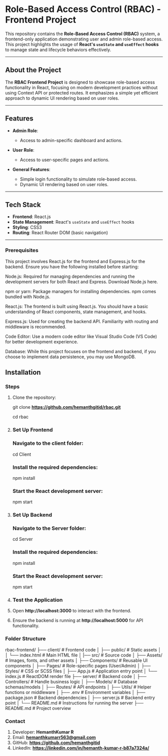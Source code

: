 <!-- # Getting Started with Create React App

This project was bootstrapped with [Create React App](https://github.com/facebook/create-react-app).

## Available Scripts

In the project directory, you can run:

### `npm start`

Runs the app in the development mode.\
Open [http://localhost:3000](http://localhost:3000) to view it in your browser.

The page will reload when you make changes.\
You may also see any lint errors in the console.

### `npm test`

Launches the test runner in the interactive watch mode.\
See the section about [running tests](https://facebook.github.io/create-react-app/docs/running-tests) for more information.

### `npm run build`

Builds the app for production to the `build` folder.\
It correctly bundles React in production mode and optimizes the build for the best performance.

The build is minified and the filenames include the hashes.\
Your app is ready to be deployed!

See the section about [deployment](https://facebook.github.io/create-react-app/docs/deployment) for more information.

### `npm run eject`

**Note: this is a one-way operation. Once you `eject`, you can't go back!**

If you aren't satisfied with the build tool and configuration choices, you can `eject` at any time. This command will remove the single build dependency from your project.

Instead, it will copy all the configuration files and the transitive dependencies (webpack, Babel, ESLint, etc) right into your project so you have full control over them. All of the commands except `eject` will still work, but they will point to the copied scripts so you can tweak them. At this point you're on your own.

You don't have to ever use `eject`. The curated feature set is suitable for small and middle deployments, and you shouldn't feel obligated to use this feature. However we understand that this tool wouldn't be useful if you couldn't customize it when you are ready for it.

## Learn More

You can learn more in the [Create React App documentation](https://facebook.github.io/create-react-app/docs/getting-started).

To learn React, check out the [React documentation](https://reactjs.org/).

### Code Splitting

This section has moved here: [https://facebook.github.io/create-react-app/docs/code-splitting](https://facebook.github.io/create-react-app/docs/code-splitting)

### Analyzing the Bundle Size   

This section has moved here: [https://facebook.github.io/create-react-app/docs/analyzing-the-bundle-size](https://facebook.github.io/create-react-app/docs/analyzing-the-bundle-size)

### Making a Progressive Web App

This section has moved here: [https://facebook.github.io/create-react-app/docs/making-a-progressive-web-app](https://facebook.github.io/create-react-app/docs/making-a-progressive-web-app)

### Advanced Configuration

This section has moved here: [https://facebook.github.io/create-react-app/docs/advanced-configuration](https://facebook.github.io/create-react-app/docs/advanced-configuration)

### Deployment

This section has moved here: [https://facebook.github.io/create-react-app/docs/deployment](https://facebook.github.io/create-react-app/docs/deployment)

### `npm run build` fails to minify

This section has moved here: [https://facebook.github.io/create-react-app/docs/troubleshooting#npm-run-build-fails-to-minify](https://facebook.github.io/create-react-app/docs/troubleshooting#npm-run-build-fails-to-minify)
 -->

# Role-Based Access Control (RBAC) - Frontend Project

This repository contains the **Role-Based Access Control (RBAC)** system, a frontend-only application demonstrating user and admin role-based access. This project highlights the usage of **React's `useState` and `useEffect` hooks** to manage state and lifecycle behaviors effectively.

---

## About the Project

The **RBAC Frontend Project** is designed to showcase role-based access functionality in React, focusing on modern development practices without using Context API or protected routes. It emphasizes a simple yet efficient approach to dynamic UI rendering based on user roles.

---

## Features

- **Admin Role**:
  - Access to admin-specific dashboard and actions.
  
- **User Role**:
  - Access to user-specific pages and actions.
  
- **General Features**:
  - Simple login functionality to simulate role-based access.
  - Dynamic UI rendering based on user roles.

---

## Tech Stack

- **Frontend**: React.js
- **State Management**: React's `useState` and `useEffect` hooks
- **Styling**: CSS3
- **Routing**: React Router DOM (basic navigation)

---

### Prerequisites
This project involves React.js for the frontend and Express.js for the backend. Ensure you have the following installed before starting:

Node.js:
Required for managing dependencies and running the development servers for both React and Express. Download Node.js here.

npm or yarn:
Package managers for installing dependencies. npm comes bundled with Node.js.

React.js:
The frontend is built using React.js. You should have a basic understanding of React components, state management, and hooks.

Express.js:
Used for creating the backend API. Familiarity with routing and middleware is recommended.

Code Editor:
Use a modern code editor like Visual Studio Code (VS Code) for better development experience.

Database:
While this project focuses on the frontend and backend, if you choose to implement data persistence, you may use MongoDB.


## Installation

### Steps
1. Clone the repository:
   
   git clone **https://github.com/hemanthgitid/rbac.git**
   
   cd rbac

2. ### Set Up Frontend 

    ### Navigate to the client folder:
     cd Client

    ### Install the required dependencies:
     npm install

    ### Start the React development server:
     npm start
3. ### Set Up Backend 

    ### Navigate to the Server folder:
     cd Server

    ### Install the required dependencies:
     npm install

    ### Start the React development server:
     npm start
 
4. ### Test the Application

1.   Open **http://localhost:3000** to interact with the frontend.
2.   Ensure the backend is running at **http://localhost:5000** for API functionality.

### Folder Structure

rbac-frontend/
├── client/                           # Frontend code
│   ├── public/                       # Static assets
│   │   └── index.html                # Main HTML file
│   |── src/                          # Source code
│       ├── Assets/                   # Images, fonts, and other assets
│       ├── Components/               # Reusable UI components
│       ├── Pages/                    # Role-specific pages (User/Admin)
│       ├── Styles/                   # CSS or SCSS files
│       ├── App.js                    # Application entry point
│       └── index.js                  # ReactDOM render file
├── server/                           # Backend code
│   ├── Controllers/                  # Handle business logic
│   ├── Models/                       # Database schemas/models
│   ├── Routes/                       # API endpoints
│   ├── Utils/                        # Helper functions or middleware
│   ├── .env                          # Environment variables
│   ├── package.json                  # Backend dependencies
│   ├── server.js                     # Backend entry point
│   └── README.md                     # Instructions for running the server
├── README.md                         # Project overview


### Contact

1. Developer: **HemanthKumar R**
2. Email: **hemanthkumarr563@gmail.com**
3. GitHub: **https://github.com/hemanthgitid**
4. LinkedIn: **https://linkedin.com/in/hemanth-kumar-r-b87a7324a/**